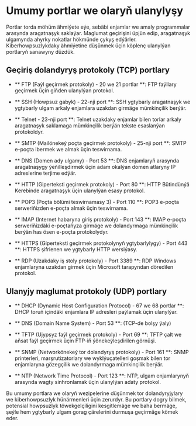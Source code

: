 # Umumy portlar we olaryň ulanylyşy

Portlar torda möhüm ähmiýete eýe, sebäbi enjamlar we amaly programmalar arasynda aragatnaşyk saklaýar. Maglumat geçirişini üpjün edip, aragatnaşyk ulgamynda ahyrky nokatlar hökmünde çykyş edýärler. Kiberhowpsuzlykdaky ähmiýetine düşünmek üçin köplenç ulanylýan portlaryň sanawyny düzdük.

## Geçiriş dolandyryş protokoly (TCP) portlary

- ** FTP (Faýl geçirmek protokoly) - 20 we 21 portlar **: FTP faýllary geçirmek üçin giňden ulanylýan protokol.

- ** SSH (Howpsuz gabyk) - 22-nji port **: SSH ygtybarly aragatnaşyk we ygtybarly ulgam arkaly enjamlara uzakdan girmäge mümkinçilik berýär.

- ** Telnet - 23-nji port **: Telnet uzakdaky enjamlar bilen torlar arkaly aragatnaşyk saklamaga mümkinçilik berýän tekste esaslanýan protokoldyr.

- ** SMTP (Mailönekeý poçta geçirmek protokoly) - 25-nji port **: SMTP e-poçta ibermek we almak üçin teswirnama.

- ** DNS (Domen ady ulgamy) - Port 53 **: DNS enjamlaryň arasynda aragatnaşygy ýeňilleşdirmek üçin adam okalýan domen atlaryny IP adreslerine terjime edýär.

- ** HTTP (Giperteksti geçirmek protokoly) - Port 80 **: HTTP Bütindünýä Kerebinde aragatnaşyk üçin ulanylýan esasy protokol.

- ** POP3 (Poçta bölümi teswirnamasy 3) - Port 110 **: POP3 e-poçta serweriňizden e-poçta almak üçin teswirnama.

- ** IMAP (Internet habaryna giriş protokoly) - Port 143 **: IMAP e-poçta serweriňizdäki e-poçtaňyza girmäge we dolandyrmaga mümkinçilik berýän has ösen e-poçta protokolydyr.

- ** HTTPS (Giperteksti geçirmek protokolynyň ygtybarlylygy) - Port 443 **: HTTPS şifrlenen we ygtybarly HTTP wersiýasy.

- ** RDP (Uzakdaky iş stoly protokoly) - Port 3389 **: RDP Windows enjamlaryna uzakdan girmek üçin Microsoft tarapyndan döredilen protokol.

## Ulanyjy maglumat protokoly (UDP) portlary

- ** DHCP (Dynamic Host Configuration Protocol) - 67 we 68 portlar **: DHCP toruň içindäki enjamlara IP adresleri paýlamak üçin ulanylýar.

- ** DNS (Domain Name System) - Port 53 **: (TCP-de bolşy ýaly)

- ** TFTP (Ujypsyz faýl geçirmek protokoly) - Port 69 **: TFTP çalt we aňsat faýl geçirmek üçin FTP-iň ýönekeýleşdirilen görnüşi.

- ** SNMP (Networkönekeý tor dolandyryş protokoly) - Port 161 **: SNMP printerleri, marşrutizatorlary we wyklýuçatelleri goşmak bilen tor enjamlaryna gözegçilik we dolandyrmaga mümkinçilik berýär.

- ** NTP (Network Time Protocol) - Port 123 **: NTP, ulgam enjamlarynyň arasynda wagty sinhronlamak üçin ulanylýan adaty protokol.

Bu umumy portlara we olaryň wezipelerine düşünmek tor dolandyryjylary we kiberhowpsuzlyk hünärmenleri üçin zerurdyr. Bu portlary dogry bilmek, potensial howpsuzlyk töwekgelçiligini kesgitlemäge we baha bermäge, şeýle hem ygtybarly ulgam gorag çärelerini durmuşa geçirmäge kömek eder.